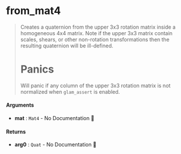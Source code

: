 # from\_mat4

>  Creates a quaternion from the upper 3x3 rotation matrix inside a homogeneous 4x4 matrix.
>  Note if the upper 3x3 matrix contain scales, shears, or other non-rotation transformations
>  then the resulting quaternion will be ill-defined.
>  # Panics
>  Will panic if any column of the upper 3x3 rotation matrix is not normalized when
>  `glam_assert` is enabled.

#### Arguments

- **mat** : `Mat4` \- No Documentation 🚧

#### Returns

- **arg0** : `Quat` \- No Documentation 🚧